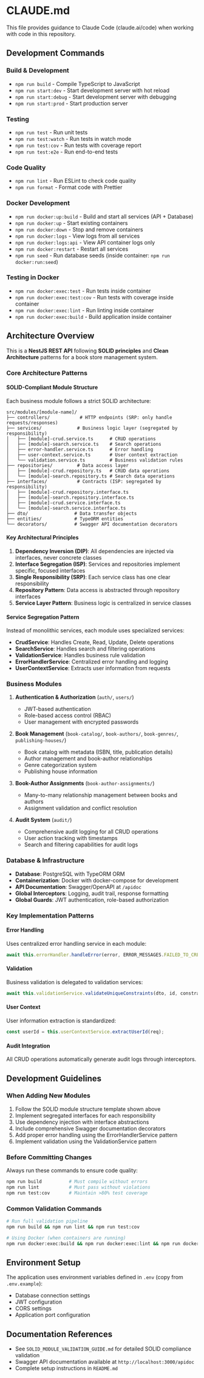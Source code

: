 # CLAUDE.md

This file provides guidance to Claude Code (claude.ai/code) when working with code in this repository.

## Development Commands

### Build & Development
- `npm run build` - Compile TypeScript to JavaScript
- `npm run start:dev` - Start development server with hot reload
- `npm run start:debug` - Start development server with debugging
- `npm run start:prod` - Start production server

### Testing
- `npm run test` - Run unit tests
- `npm run test:watch` - Run tests in watch mode
- `npm run test:cov` - Run tests with coverage report
- `npm run test:e2e` - Run end-to-end tests

### Code Quality
- `npm run lint` - Run ESLint to check code quality
- `npm run format` - Format code with Prettier

### Docker Development
- `npm run docker:up:build` - Build and start all services (API + Database)
- `npm run docker:up` - Start existing containers
- `npm run docker:down` - Stop and remove containers
- `npm run docker:logs` - View logs from all services
- `npm run docker:logs:api` - View API container logs only
- `npm run docker:restart` - Restart all services
- `npm run seed` - Run database seeds (inside container: `npm run docker:run:seed`)

### Testing in Docker
- `npm run docker:exec:test` - Run tests inside container
- `npm run docker:exec:test:cov` - Run tests with coverage inside container
- `npm run docker:exec:lint` - Run linting inside container
- `npm run docker:exec:build` - Build application inside container

## Architecture Overview

This is a **NestJS REST API** following **SOLID principles** and **Clean Architecture** patterns for a book store management system.

### Core Architecture Patterns

#### SOLID-Compliant Module Structure
Each business module follows a strict SOLID architecture:

```
src/modules/[module-name]/
├── controllers/           # HTTP endpoints (SRP: only handle requests/responses)
├── services/             # Business logic layer (segregated by responsibility)
│   ├── [module]-crud.service.ts      # CRUD operations
│   ├── [module]-search.service.ts    # Search operations
│   ├── error-handler.service.ts      # Error handling
│   ├── user-context.service.ts       # User context extraction
│   └── validation.service.ts         # Business validation rules
├── repositories/         # Data access layer
│   ├── [module]-crud.repository.ts   # CRUD data operations
│   └── [module]-search.repository.ts # Search data operations
├── interfaces/           # Contracts (ISP: segregated by responsibility)
│   ├── [module]-crud.repository.interface.ts
│   ├── [module]-search.repository.interface.ts
│   ├── [module]-crud.service.interface.ts
│   └── [module]-search.service.interface.ts
├── dto/                 # Data transfer objects
├── entities/            # TypeORM entities
└── decorators/          # Swagger API documentation decorators
```

#### Key Architectural Principles

1. **Dependency Inversion (DIP)**: All dependencies are injected via interfaces, never concrete classes
2. **Interface Segregation (ISP)**: Services and repositories implement specific, focused interfaces
3. **Single Responsibility (SRP)**: Each service class has one clear responsibility
4. **Repository Pattern**: Data access is abstracted through repository interfaces
5. **Service Layer Pattern**: Business logic is centralized in service classes

#### Service Segregation Pattern
Instead of monolithic services, each module uses specialized services:
- **CrudService**: Handles Create, Read, Update, Delete operations
- **SearchService**: Handles search and filtering operations  
- **ValidationService**: Handles business rule validation
- **ErrorHandlerService**: Centralized error handling and logging
- **UserContextService**: Extracts user information from requests

### Business Modules

1. **Authentication & Authorization** (`auth/`, `users/`)
   - JWT-based authentication
   - Role-based access control (RBAC)
   - User management with encrypted passwords

2. **Book Management** (`book-catalog/`, `book-authors/`, `book-genres/`, `publishing-houses/`)
   - Book catalog with metadata (ISBN, title, publication details)
   - Author management and book-author relationships
   - Genre categorization system
   - Publishing house information

3. **Book-Author Assignments** (`book-author-assignments/`)
   - Many-to-many relationship management between books and authors
   - Assignment validation and conflict resolution

4. **Audit System** (`audit/`)
   - Comprehensive audit logging for all CRUD operations
   - User action tracking with timestamps
   - Search and filtering capabilities for audit logs

### Database & Infrastructure

- **Database**: PostgreSQL with TypeORM ORM
- **Containerization**: Docker with docker-compose for development
- **API Documentation**: Swagger/OpenAPI at `/apidoc`
- **Global Interceptors**: Logging, audit trail, response formatting
- **Global Guards**: JWT authentication, role-based authorization

### Key Implementation Patterns

#### Error Handling
Uses centralized error handling service in each module:
```typescript
await this.errorHandler.handleError(error, ERROR_MESSAGES.FAILED_TO_CREATE);
```

#### Validation
Business validation is delegated to validation services:
```typescript
await this.validationService.validateUniqueConstraints(dto, id, constraints, this.repository);
```

#### User Context
User information extraction is standardized:
```typescript
const userId = this.userContextService.extractUserId(req);
```

#### Audit Integration  
All CRUD operations automatically generate audit logs through interceptors.

## Development Guidelines

### When Adding New Modules
1. Follow the SOLID module structure template shown above
2. Implement segregated interfaces for each responsibility
3. Use dependency injection with interface abstractions
4. Include comprehensive Swagger documentation decorators
5. Add proper error handling using the ErrorHandlerService pattern
6. Implement validation using the ValidationService pattern

### Before Committing Changes
Always run these commands to ensure code quality:
```bash
npm run build          # Must compile without errors
npm run lint           # Must pass without violations  
npm run test:cov       # Maintain >80% test coverage
```

### Common Validation Commands
```bash
# Run full validation pipeline
npm run build && npm run lint && npm run test:cov

# Using Docker (when containers are running)
npm run docker:exec:build && npm run docker:exec:lint && npm run docker:exec:test:cov
```

## Environment Setup

The application uses environment variables defined in `.env` (copy from `.env.example`):
- Database connection settings
- JWT configuration  
- CORS settings
- Application port configuration

## Documentation References

- See `SOLID_MODULE_VALIDATION_GUIDE.md` for detailed SOLID compliance validation
- Swagger API documentation available at `http://localhost:3000/apidoc`
- Complete setup instructions in `README.md`